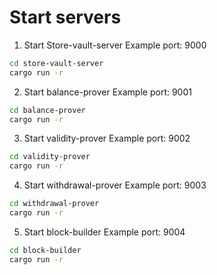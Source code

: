 # Start servers

1. Start Store-vault-server
Example port: 9000

```bash
cd store-vault-server
cargo run -r
```

2. Start balance-prover
Example port: 9001
```bash
cd balance-prover
cargo run -r
```

3. Start validity-prover
Example port: 9002
```bash
cd validity-prover
cargo run -r
```

4. Start withdrawal-prover
Example port: 9003
```bash
cd withdrawal-prover
cargo run -r
```

5. Start block-builder
Example port: 9004
```bash
cd block-builder
cargo run -r
```

